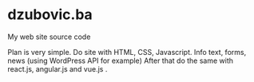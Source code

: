 # dzubovic.ba
My web site source code

Plan is very simple. Do site with HTML, CSS, Javascript. Info text, forms, news (using WordPress API for example)
After that do the same with react.js, angular.js and vue.js .
